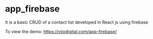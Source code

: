 # app_firebase
It is a basic CRUD of a contact list developed in React js using firebase

To view the demo: https://viiodigital.com/app-firebase/
